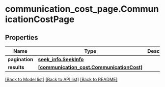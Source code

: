 # communication_cost_page.CommunicationCostPage

## Properties
Name | Type | Description | Notes
------------ | ------------- | ------------- | -------------
**pagination** | [**seek_info.SeekInfo**](SeekInfo.md) |  | [optional]
**results** | [**[communication_cost.CommunicationCost]**](CommunicationCost.md) |  | [optional]

[[Back to Model list]](../README.md#documentation-for-models) [[Back to API list]](../README.md#documentation-for-api-endpoints) [[Back to README]](../README.md)
